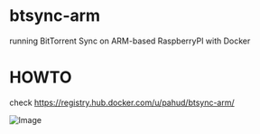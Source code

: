 # btsync-arm
 running BitTorrent Sync on ARM-based RaspberryPI with Docker
 
 
# HOWTO
check https://registry.hub.docker.com/u/pahud/btsync-arm/

![Image](http://i.imgur.com/vOpsZ2Ll.jpg)
